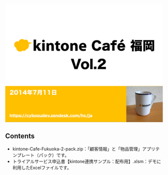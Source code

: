 ![kintoneCafeTitle](image/kintoneCafeFukuokaTitle.003.jpg)

## Contents
* kintone-Cafe-Fukuoka-2-pack.zip：「顧客情報」と「物品管理」アプリテンプレート（パック）です。
* トライアルサービス申込書【kintone連携サンプル：配布用】.xlsm：デモに利用したExcelファイルです。